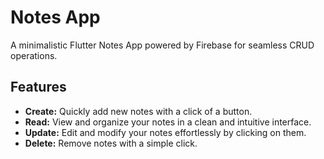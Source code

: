 # Notes App

A minimalistic Flutter Notes App powered by Firebase for seamless CRUD operations.

## Features

- **Create:** Quickly add new notes with a click of a button.
- **Read:** View and organize your notes in a clean and intuitive interface.
- **Update:** Edit and modify your notes effortlessly by clicking on them.
- **Delete:** Remove notes with a simple click.
